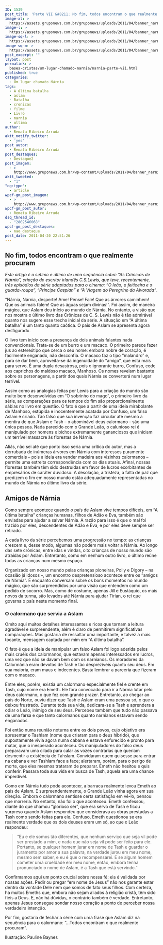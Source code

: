 ```yaml
---
ID: 1539
post_title: 'Parte VII &#8211; No fim, todos encontram o que realmente procuram'
image-xl: >
  https://assets.gruponews.com.br/gruponews/uploads/2011/04/banner_narnia_parte7.jpg
image-l: >
  https://assets.gruponews.com.br/gruponews/uploads/2011/04/banner_narnia_parte7.jpg
image-sq-l: >
  https://assets.gruponews.com.br/gruponews/uploads/2011/04/banner_narnia_parte7.jpg
image-sq-m: >
  https://assets.gruponews.com.br/gruponews/uploads/2011/04/banner_narnia_parte7-720x320.jpg
post_excerpt: ""
layout: post
permalink: >
  bases-cristas/um-lugar-chamado-narnia/narnia-parte-vii.html
published: true
categories:
  - Um lugar chamado Nárnia
tags:
  - A última batalha
  - aslam
  - Batalha
  - cronicas
  - filme
  - Livro
  - narnia
  - ultima
author:
  - Renata Ribeiro Arruda
aktt_notify_twitter:
  - 'yes'
post_autor:
  - Renata Ribeiro Arruda
post_destaques:
  - Destaque2
post_imagem:
  - >
    http://www.gruponews.com.br/wp-content/uploads/2011/04/banner_narnia_parte7.jpg
aktt_tweeted:
  - "1"
"og:type":
  - article
wpcf-gn_post_imagem:
  - >
    http://www.gruponews.com.br/wp-content/uploads/2011/04/banner_narnia_parte7.jpg
wpcf-gn_post_autor:
  - Renata Ribeiro Arruda
dsq_thread_id:
  - "2802546068"
wpcf-gn_post_destaques:
  - nao_destaque
post_date: 2011-04-20 22:51:26
---
```

<h2>No fim, todos encontram o que realmente procuram</h2>
<em>Este artigo é o sétimo e último de uma sequência sobre “As Crônicas de Nárnia”, criação do escritor irlandês C.S.Lewis, que teve, recentemente, três episódios da série adaptados para o cinema: “O leão, a feiticeira e o guarda-roupa”, “Príncipe Caspian” e “A Viagem do Peregrino da Alvorada”.</em>

“Nárnia, Nárnia, desperte! Ame! Pense! Fale! Que as árvores caminhem! Que os animais falem! Que as águas sejam divinas!”. Foi assim, de maneira mágica, que Aslam deu início ao mundo de Nárnia. No entanto, a visão que nos mostra o último livro das Crônicas de C. S. Lewis não é tão admirável quanto nos sugere esse trecho inicial da série. A situação em “A última batalha” é um tanto quanto caótica. O país de Aslam se apresenta agora desfigurado.

O livro tem início com a presença de dois animais falantes nada convencionais. Trata-se de um burro e um macaco. O primeiro parece fazer jus ao estereótipo que cerca o seu nome: embora nobre de coração, é facilmente enganado, não desconfia. O macaco faz o tipo “malandro” e, para se dar bem, aproveita-se da ingenuidade do “amigo”, que está mais para servo. É uma dupla desastrosa, pois o ignorante burro, Confuso, cede aos caprichos do maldoso macaco, Manhoso. Os nomes revelam bastante sobre os personagens, a partir dos quais Nárnia se converterá num lugar terrível.

Assim como as analogias feitas por Lewis para a criação do mundo são muito bem desenvolvidas em “O sobrinho do mago”, o primeiro livro da série, as comparações para os tempos do fim são proporcionalmente sábias no livro em questão. O fato é que a partir de uma ideia mirabolante de Manhoso, estúpida e inocentemente acatada por Confuso, um falso Aslam é criado. Tão falso que sua invenção faz circular até mesmo a mentira de que Aslam e Tash – o abominável deus calormano – são uma única pessoa. Nada parecido com o Grande Leão, o calunioso rei é manipulado por homens e bichos extremamente gananciosos que iniciam um terrível massacre às florestas de Nárnia.

Aliás, não sei até que ponto isso seria uma crítica do autor, mas a derrubada de inúmeras árvores em Nárnia com interesses puramente comerciais – pois a ideia era vender madeira aos vizinhos calormanos – permite uma estreita correspondência com os dias atuais. Afinal, nossas florestas também têm sido destruídas em favor de lucros exorbitantes de empresários de caráter duvidoso. A desolação, a tristeza, a falta de paz que predizem o fim em nosso mundo estão adequadamente representadas no mundo de Nárnia no último livro da série.
<h2>Amigos de Nárnia</h2>
Como sempre acontece quando o país de Aslam vive tempos difíceis, em “A última batalha” crianças humanas, filhos de Adão e Eva, também são enviadas para ajudar a salvar Nárnia. A razão para isso é que o mal foi trazido por eles, descendentes de Adão e Eva, e por eles deve sempre ser retirado.

A cada livro da série percebemos uma progressão no tempo: as crianças crescem e, desse modo, algumas não podem mais voltar a Nárnia. Ao longo das sete crônicas, entre idas e vindas, oito crianças de nosso mundo são atraídas por Aslam. Entretanto, como em nenhum outro livro, o último reúne todas as crianças num mesmo espaço.

Organizado em nosso mundo pelas crianças pioneiras, Polly e Digory – na ocasião já idosos –, um encontro despretensioso acontece entre os “amigos de Nárnia”. É enquanto conversam sobre os bons momentos no mundo mágico, que são surpreendidos por uma visão que entendem como um pedido de socorro. Mas, como de costume, apenas Jill e Eustáquio, os mais novos da turma, são levados até Nárnia para ajudar Tirian, o rei que governa o país neste momento final.
<h3>O calormano que servia a Aslam</h3>
Omito aqui muitos detalhes interessantes e ricos que tornam a leitura agradável e surpreendente, além é claro de permitirem significativas comparações. Mas gostaria de ressaltar uma importante, e talvez a mais tocante, mensagem captada por mim em “A última batalha”.

O fato é que a ideia de manipular um falso Aslam foi logo aderida pelos mais cruéis dos calormanos, que estavam apenas interessados em lucros, uma vez que não se davam bem com os narnianos. Os moradores da Calormânia eram devotos de Tash e tão desprezíveis quanto seu deus. Em sua maioria, eram maus e indecentes. Basta lembrar a parceria que fizeram com o macaco.

Entre eles, porém, existia um calormano especialmente fiel e crente em Tash, cujo nome era Emeth. Ele fora convocado para ir a Nárnia lutar pelo deus calormano, o que fez com grande prazer. Entretanto, ao chegar ao país do Norte, ouviu dizer que Tash e Aslam eram uma pessoa só, o que o deixou frustrado. Durante toda sua vida, dedicara-se a Tash e aprendera a odiar o Leão, inimigo de seu deus. Percebeu também que tudo não passava de uma farsa e que tanto calormanos quanto narnianos estavam sendo enganados.

Foi então numa reunião noturna entre os dois povos, cujo objetivo era apresentar o Tashlam (nome que criaram para o deus híbrido), que supostamente vivia agora numa cabana e estava enfurecido e pronto para matar, que o inesperado aconteceu. Os manipuladores do falso deus preparavam uma cilada para calar as vozes contrárias que queriam desmentir a existência de Tahslam. Convidaram quem quisesse para entrar na cabana e ver Tashlam face a face; alertaram, porém, para o perigo de morte, que eles mesmos trataram de preparar. Emeth não hesitou e quis conferir. Passara toda sua vida em busca de Tash, aquela era uma chance imperdível.

Como em Nárnia tudo pode acontecer, a barraca realmente levou Emeth ao país de Aslam. E surpreendentemente, o Grande Leão vinha agora em sua direção. Embora o calormano sentisse certa satisfação em vê-lo, pensou que morreria. No entanto, não foi o que aconteceu. Emeth confessou, diante do que chamou “glorioso ser”, que era servo de Tash e ficou surpreso quando Aslam respondeu que considerava as obras prestadas a Tash como sendo feitas para ele. Confuso, Emeth questionou se era realmente verdade que os dois deuses eram um só, ao que o Leão respondeu:
<blockquote>“Eu e ele somos tão diferentes, que nenhum serviço que seja vil pode ser prestado a mim, e nada que não seja vil pode ser feito para ele. Portanto, se qualquer homem jurar em nome de Tash e guardar o juramento por amor a sua palavra, na verdade jurou em meu nome, mesmo sem saber, e eu é que o recompensarei. E se algum homem cometer uma crueldade em meu nome, então, embora tenha pronunciado o nome de Aslam, é a Tash que está servindo.”</blockquote>
Confirmamos aqui um ponto crucial sobre nossa fé: ela é validada por nossas ações. Pedir ou pregar “em nome de Jesus” não nos garante estar dentro da vontade Dele nem que somos de fato seus filhos. Com certeza, há muitos Emeths que, embora não sejam aliados à religião cristã, têm sido fiéis a Deus. E, não há dúvidas, o contrário também é verdade. Entretanto, apenas Jesus consegue sondar nosso coração a ponto de perceber nossa verdadeira intenção.

Por fim, gostaria de fechar a série com uma frase que Aslam diz na sequência para o calormano: “...Todos encontram o que realmente procuram”.

Ilustração: Pauline Baynes